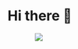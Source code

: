 <div align="center">


  <h1>Hi there 👋</h1>
  
  <img src="https://profile-counter.glitch.me/florisbrunet/count.svg">
  <img referrerpolicy="no-referrer-when-downgrade" src="https://t.florisbrunet.com/matomo.php?idsite=3&amp;rec=1" style="border:0" alt="" />

</div>
